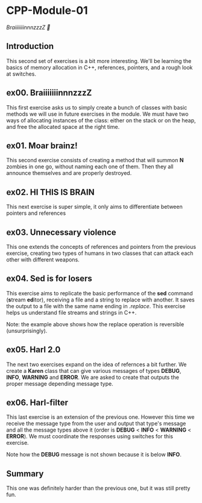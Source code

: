 # CPP-Module-01

*BraiiiiiiinnnzzzZ 🧠*

## Introduction

This second set of exercises is a bit more interesting. We'll be learning the basics of memory allocation in C++, references, pointers, and a rough look at switches.

## ex00. BraiiiiiiinnnzzzZ

This first exercise asks us to simply create a bunch of classes with basic methods we will use in future exercises in the module. We must have two ways of allocating instances of the class: either on the stack or on the heap, and free the allocated space at the right time.

## ex01. Moar brainz!

This second exercise consists of creating a method that will summon **N** zombies in one go, without naming each one of them. Then they all announce themselves and are properly destroyed.

## ex02. HI THIS IS BRAIN

This next exercise is super simple, it only aims to differentiate between pointers and references

## ex03. Unnecessary violence

This one extends the concepts of references and pointers from the previous exercise, creating two types of humans in two classes that can attack each other with different weapons.

## ex04. Sed is for losers

This exercise aims to replicate the basic performance of the **sed** command (**s**tream **ed**itor), receiving a file and a string to replace with another. It saves the output to a file with the same name ending in *.replace*. This exercise helps us understand file streams and strings in C++.

Note: the example above shows how the replace operation is reversible (unsurprisingly).

## ex05. Harl 2.0

The next two exercises expand on the idea of refernces a bit further. We create a **Karen** class that can give various messages of types **DEBUG**, **INFO**, **WARNING** and **ERROR**. We are asked to create that outputs the proper message depending message type.

## ex06. Harl-filter

This last exercise is an extension of the previous one. However this time we receive the message type from the user and output that type's message and all the message types above it (order is **DEBUG** < **INFO** < **WARNING** < **ERROR**). We must coordinate the responses using switches for this exercise.

Note how the **DEBUG** message is not shown because it is below **INFO**.

## Summary
This one was definitely harder than the previous one, but it was still pretty fun.
